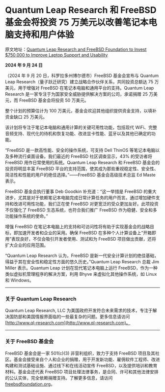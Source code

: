 # Quantum Leap Research 和 FreeBSD 基金会将投资 75 万美元以改善笔记本电脑支持和用户体验

原文地址：[Quantum Leap Research and FreeBSD Foundation to Invest $750,000 to Improve Laptop Support and Usability](https://freebsdfoundation.org/news-and-events/latest-news/quantum-leap-research-and-freebsd-foundation-to-invest-750000-to-improve-laptop-support-and-usability/)

**2024 年 9 月 24 日**

（2024 年 9 月 20 日，科罗拉多州博尔德市）FreeBSD 基金会宣布与 Quantum Leap Research（量子跃迁研究）建立战略合作伙伴关系，共同投资总额达 75 万美元，用于增强对 FreeBSD 在笔记本电脑和通用平台的支持。Quantum Leap Research 是一家专注于为国家安全威胁提供解决方案的公司，承诺捐赠 25 万美元，而 FreeBSD 基金会将投资 50 万美元。

整个计划的预算估计为 100 万美元，基金会欢迎其他组织提供资金支持，以填补资金缺口 25 万美元。

该计划将专注于笔记本电脑和通用计算的关键可用性功能，包括现代 WiFi、完整音频支持、现代化的待机和恢复功能、改进显卡性能、蓝牙以及其他已确定的功能。

“FreeBSD 是一款高性能、安全的操作系统，可支持 Dell ThinOS 等笔记本电脑以及多种流行桌面设备。我们最近的 FreeBSD 社区调查显示，43% 的受访者将 FreeBSD 用作日常使用的系统。Quantum Leap Research 和 FreeBSD 基金会的投资将明显丰富 FreeBSD 平台的支持范围，使其成为那些重视稳定性、安全性、简洁性和性能的用户的绝佳选择。”——FreeBSD 基金会高级技术总监 Ed Maste 表示。

FreeBSD 基金会执行董事 Deb Goodkin 补充道：“这一举措是 FreeBSD 的重大进步，尤其是对于依赖笔记本电脑完成日常计算任务的用户而言。通过增加硬件支持和改进可用性功能，我们正在使 FreeBSD 对更宽泛的受众更加友好。此项投资不仅强化了 FreeBSD 生态系统，也符合我们推广 FreeBSD 作为稳健、安全和多功能操作系统的使命。”

增强 FreeBSD 在笔记本电脑上的支持和可访问性将有助于实现基金会的战略目标，即加速开发者和企业的采用。确保 FreeBSD 在多种个人计算设备上“开箱即用”表现良好，不仅会吸引开发者使用、测试和为 FreeBSD 项目做出贡献，还将扩大企业的应用范围。

“Quantum Leap Research 认为，FreeBSD 是新一代安全计算计划的绝佳基础，得益于其在安全性和稳定性方面的悠久历史。”Quantum Leap Research 总裁 Jim Miller 表示。Quantum Leap 计划在现代笔记本电脑上运行 FreeBSD，作为一种类似虚拟机管理程序的解决方案，利用 Bhyve 来虚拟化其他操作系统，如 Linux 和 Windows。

---

### 关于 Quantum Leap Research

Quantum Leap Research, LLC 为美国政府开发符合未来需求的技术，专注于解决国防部和美国情报界面临的一些最复杂的问题。更多信息请访问 [http://www.ql-research.com](http://www.ql-research.com)。

---

### 关于 FreeBSD 基金会

FreeBSD 基金会是一家 501(c)(3) 非营利组织，致力于支持 FreeBSD 项目及其社区。基金会接受来自个人和企业的捐赠，用于开发新功能、雇佣软件工程师、改进构建和测试基础设施、通过线下和在线活动宣传 FreeBSD，以及提供培训和教育材料。基金会还代表 FreeBSD 项目处理法律事务，是合同、许可和其他法律安排的公认实体，完全依赖捐赠支持。了解更多信息，请访问 [freebsdfoundation.org](https://www.freebsdfoundation.org)。
